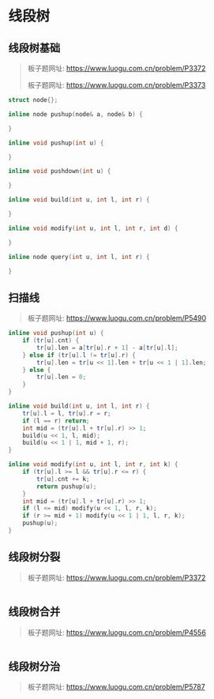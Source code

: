 # 线段树

## 线段树基础

> 板子题网址: https://www.luogu.com.cn/problem/P3372
>
> 板子题网址: https://www.luogu.com.cn/problem/P3373

```cpp
struct node{};

inline node pushup(node& a, node& b) {

}

inline void pushup(int u) {

}

inline void pushdown(int u) {

}

inline void build(int u, int l, int r) {

}

inline void modify(int u, int l, int r, int d) {

}

inline node query(int u, int l, int r) {

}
```

## 扫描线

> 板子题网址: https://www.luogu.com.cn/problem/P5490

```cpp
inline void pushup(int u) {
    if (tr[u].cnt) {
        tr[u].len = a[tr[u].r + 1] - a[tr[u].l];
    } else if (tr[u].l != tr[u].r) {
        tr[u].len = tr[u << 1].len + tr[u << 1 | 1].len;
    } else {
        tr[u].len = 0;
    }
}

inline void build(int u, int l, int r) {
    tr[u].l = l, tr[u].r = r;
    if (l == r) return;
    int mid = (tr[u].l + tr[u].r) >> 1;
    build(u << 1, l, mid);
    build(u << 1 | 1, mid + 1, r);
}

inline void modify(int u, int l, int r, int k) {
    if (tr[u].l >= l && tr[u].r <= r) {
        tr[u].cnt += k;
        return pushup(u);
    }
    int mid = (tr[u].l + tr[u].r) >> 1;
    if (l <= mid) modify(u << 1, l, r, k);
    if (r >= mid + 1) modify(u << 1 | 1, l, r, k);
    pushup(u);
}
```

## 线段树分裂

> 板子题网址: https://www.luogu.com.cn/problem/P3372

```cpp

```

## 线段树合并

> 板子题网址: https://www.luogu.com.cn/problem/P4556

```cpp

```

## 线段树分治

> 板子题网址: https://www.luogu.com.cn/problem/P5787

```cpp

```
